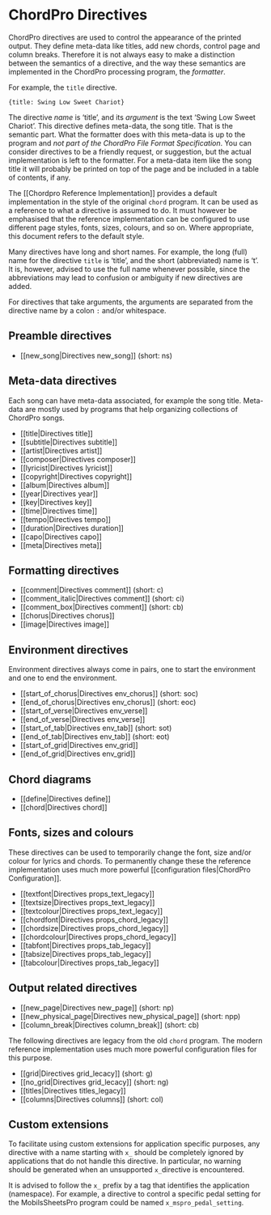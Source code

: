 # ChordPro Directives

ChordPro directives are used to control the appearance of the printed output. They define meta-data like titles, add new chords, control page and column breaks. Therefore it is not always easy to make a distinction between the semantics of a directive, and the way these semantics are implemented in the ChordPro processing program, the _formatter_.

For example, the `title` directive.

    {title: Swing Low Sweet Chariot}

The directive _name_ is ‘title’, and its _argument_ is the text ‘Swing Low Sweet Chariot’. This directive defines meta-data, the song title. That is the semantic part. What the formatter does with this meta-data is up to the program and _not part of the ChordPro File Format Specification_. You can consider directives to be a friendly request, or suggestion, but the actual implementation is left to the formatter. For a meta-data item like the song title it will probably be printed on top of the page and be included in a table of contents, if any.

The [[Chordpro Reference Implementation]] provides a default implementation in the style of the original `chord` program. It can be used as a reference to what a directive is assumed to do. It must however be emphasised that the reference implementation can be configured to use different page styles, fonts, sizes, colours, and so on. Where appropriate, this document refers to the default style.

Many directives have long and short names. For example, the long (full) name for the directive `title` is ‘title’,
and the short (abbreviated) name is ‘t’. It is, however, advised to use the full name whenever possible, since the abbreviations may lead to confusion or ambiguity if new directives are added.

For directives that take arguments, the arguments are separated from the directive name by a colon `:` and/or whitespace.

## Preamble directives

* [[new_song|Directives new_song]] (short: ns)

## Meta-data directives

Each song can have meta-data associated, for example the song title. Meta-data are mostly used by programs that help
organizing collections of ChordPro songs.

* [[title|Directives title]]
* [[subtitle|Directives subtitle]]
* [[artist|Directives artist]]
* [[composer|Directives composer]]
* [[lyricist|Directives lyricist]]
* [[copyright|Directives copyright]]
* [[album|Directives album]]
* [[year|Directives year]]
* [[key|Directives key]]
* [[time|Directives time]]
* [[tempo|Directives tempo]]
* [[duration|Directives duration]]
* [[capo|Directives capo]]
* [[meta|Directives meta]]

## Formatting directives

* [[comment|Directives comment]] (short: c)
* [[comment_italic|Directives comment]] (short: ci)
* [[comment_box|Directives comment]] (short: cb)
* [[chorus|Directives chorus]]
* [[image|Directives image]]

## Environment directives

Environment directives always come in pairs, one to start the environment and one to end the environment.

* [[start_of_chorus|Directives env_chorus]] (short: soc)
* [[end_of_chorus|Directives env_chorus]] (short: eoc)
* [[start_of_verse|Directives env_verse]]
* [[end_of_verse|Directives env_verse]]
* [[start_of_tab|Directives env_tab]] (short: sot)
* [[end_of_tab|Directives env_tab]] (short: eot)
* [[start_of_grid|Directives env_grid]]
* [[end_of_grid|Directives env_grid]]

## Chord diagrams

* [[define|Directives define]]
* [[chord|Directives chord]]

## Fonts, sizes and colours

These directives can be used to temporarily change the font, size and/or colour for lyrics and chords. To permanently change these the reference implementation uses much more powerful [[configuration files|ChordPro Configuration]].

* [[textfont|Directives props_text_legacy]]
* [[textsize|Directives props_text_legacy]]
* [[textcolour|Directives props_text_legacy]]
* [[chordfont|Directives props_chord_legacy]]
* [[chordsize|Directives props_chord_legacy]]
* [[chordcolour|Directives props_chord_legacy]]
* [[tabfont|Directives props_tab_legacy]]
* [[tabsize|Directives props_tab_legacy]]
* [[tabcolour|Directives props_tab_legacy]]

## Output related directives

* [[new_page|Directives new_page]] (short: np)
* [[new_physical_page|Directives new_physical_page]] (short: npp)
* [[column_break|Directives column_break]] (short: cb)

The following directives are legacy from the old `chord` program. The modern reference implementation uses much more powerful configuration files for this purpose.

* [[grid|Directives grid_lecacy]] (short: g)
* [[no_grid|Directives grid_lecacy]] (short: ng)
* [[titles|Directives titles_legacy]]
* [[columns|Directives columns]] (short: col)

## Custom extensions

To facilitate using custom extensions for application specific purposes, any directive with a name starting with `x_` should be completely ignored by applications that do not handle this directive. In particular, no warning should be generated when an unsupported `x_`directive is encountered.

It is advised to follow the `x_` prefix by a tag that identifies the application (namespace). For example, a directive  to control a specific pedal setting for the MobilsSheetsPro program could be named `x_mspro_pedal_setting`.
